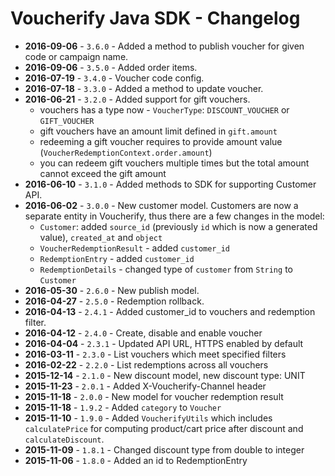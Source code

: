 Voucherify Java SDK - Changelog
===============================

- **2016-09-06** - `3.6.0` - Added a method to publish voucher for given code or campaign name.
- **2016-09-06** - `3.5.0` - Added order items.
- **2016-07-19** - `3.4.0` - Voucher code config.
- **2016-07-18** - `3.3.0` - Added a method to update voucher.
- **2016-06-21** - `3.2.0` - Added support for gift vouchers.
  - vouchers has a type now - `VoucherType`: `DISCOUNT_VOUCHER` or `GIFT_VOUCHER`
  - gift vouchers have an amount limit defined in `gift.amount`
  - redeeming a gift voucher requires to provide amount value (`VoucherRedemptionContext.order.amount`)
  - you can redeem gift vouchers multiple times but the total amount cannot exceed the gift amount
- **2016-06-10** - `3.1.0` - Added methods to SDK for supporting Customer API.
- **2016-06-02** - `3.0.0` - New customer model. Customers are now a separate entity in Voucherify, thus there are a few changes in the model:
  - `Customer`: added `source_id` (previously `id` which is now a generated value), `created_at` and `object`
  - `VoucherRedemptionResult` - added `customer_id`
  - `RedemptionEntry` - added `customer_id`
  - `RedemptionDetails` - changed type of  `customer` from `String` to `Customer`
- **2016-05-30** - `2.6.0` - New publish model.
- **2016-04-27** - `2.5.0` - Redemption rollback.
- **2016-04-13** - `2.4.1` - Added customer_id to vouchers and redemption filter.
- **2016-04-12** - `2.4.0` - Create, disable and enable voucher
- **2016-04-04** - `2.3.1` - Updated API URL, HTTPS enabled by default
- **2016-03-11** - `2.3.0` - List vouchers which meet specified filters
- **2016-02-22** - `2.2.0` - List redemptions across all vouchers
- **2015-12-14** - `2.1.0` - New discount model, new discount type: UNIT
- **2015-11-23** - `2.0.1` - Added X-Voucherify-Channel header
- **2015-11-18** - `2.0.0` - New model for voucher redemption result
- **2015-11-18** - `1.9.2` - Added `category` to `Voucher`
- **2015-11-10** - `1.9.0` - Added `VoucherifyUtils` which includes `calculatePrice` for computing product/cart price
                             after discount and `calculateDiscount`.
- **2015-11-09** - `1.8.1` - Changed discount type from double to integer
- **2015-11-06** - `1.8.0` - Added an id to RedemptionEntry

